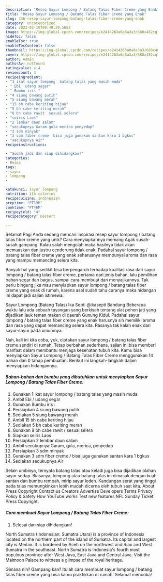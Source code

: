 ```yaml
---
description: "Resep Sayur Lompong / Batang Talas Fiber Creme yang Enak"
title: "Resep Sayur Lompong / Batang Talas Fiber Creme yang Enak"
slug: 346-resep-sayur-lompong-batang-talas-fiber-creme-yang-enak
category: Uncategorized
date: 2023-02-10T00:49:29.568Z
image: https://img-global.cpcdn.com/recipes/e2414263a0a8a3a3/680x482cq70/sayur-lompong-batang-talas-fiber-creme-foto-resep-utama.jpg
hideToc: false
enableToc: true
enableTocContent: false
thumbnail: https://img-global.cpcdn.com/recipes/e2414263a0a8a3a3/680x482cq70/sayur-lompong-batang-talas-fiber-creme-foto-resep-utama.jpg
cover: https://img-global.cpcdn.com/recipes/e2414263a0a8a3a3/680x482cq70/sayur-lompong-batang-talas-fiber-creme-foto-resep-utama.jpg
author: Admin
authorAv: notfound
ratingvalue: 4.4
reviewcount: 3
recipeingredient:
- "1 ikat sayur lompong  batang talas yang masih muda"
- " Ebi  udang segar"
- " Bumbu iris "
- "4 siung bawang putih"
- "5 siung bawang merah"
- "15 bh cabe keriting hijau"
- "5 bh cabe keriting merah"
- "8 bh cabe rawit  sesuai selera"
- "seiris Laos"
- "2 lembar daun salam"
- "secukupnya Garam gula merica penyedap"
- "3 sdm minyak"
- "3 sdm fiber creme  bisa juga gunakan santan kara 1 bgkus"
- "secukupnya Air"
recipeinstructions:

- "Sudah jadi dan siap dihidangkan!"
categories:
- Resep
tags:
- sayur
- lompong
- 

katakunci: sayur lompong  
nutrition: 116 calories
recipecuisine: Indonesian
preptime: "PT19M"
cooktime: "PT46M"
recipeyield: "4"
recipecategory: Dessert

---
```



Selamat Pagi Anda sedang mencari inspirasi resep sayur lompong / batang talas fiber creme yang unik? Cara menyiapkannya memang Agak susah-susah gampang. Kalau salah mengolah maka hasilnya tidak akan memuaskan dan justru cenderung tidak enak. Padahal sayur lompong / batang talas fiber creme yang enak seharusnya mempunyai aroma dan rasa yang mampu memancing selera kita.


Banyak hal yang sedikit bisa berpengaruh terhadap kualitas rasa dari sayur lompong / batang talas fiber creme, pertama dari jenis bahan, lalu pemilihan bahan segar dan bagus, sampai cara membuat dan menyajikannya. Tak perlu bingung jika mau menyiapkan sayur lompong / batang talas fiber creme yang enak di rumah, karena asal sudah tahu caranya maka hidangan ini dapat jadi sajian istimewa.

Sayur Lompong (Batang Talas) Ika Septi @ikasepti Bandung Beberapa waktu lalu ada sebuah tayangan yang berkisah tentang ulat pohon jati yang dijadikan lauk teman makan di daerah Gunung Kidul. Padahal sayur lompong / batang talas fiber creme yang enak harusnya sih memiliki aroma dan rasa yang dapat memancing selera kita. Rasanya tak kalah enak dari sayur-sayur pada umumnya.


Nah, kali ini kita coba, yuk, ciptakan sayur lompong / batang talas fiber creme sendiri di rumah. Tetap berbahan sederhana, sajian ini bisa memberi manfaat dalam membantu menjaga kesehatan tubuh kita. Kamu bisa menyiapkan Sayur Lompong / Batang Talas Fiber Creme menggunakan 14 bahan dan 0 tahap pembuatan. Berikut ini langkah-langkah dalam menyiapkan hidangannya.

<!--inarticleads1-->

##### Bahan-bahan dan bumbu yang dibutuhkan untuk menyiapkan Sayur Lompong / Batang Talas Fiber Creme:

1. Gunakan 1 ikat sayur lompong / batang talas yang masih muda
1. Ambil  Ebi / udang segar
1. Gunakan  Bumbu iris :
1. Persiapkan 4 siung bawang putih
1. Sediakan 5 siung bawang merah
1. Ambil 15 bh cabe keriting hijau
1. Sediakan 5 bh cabe keriting merah
1. Gunakan 8 bh cabe rawit / sesuai selera
1. Siapkan seiris Laos
1. Persiapkan 2 lembar daun salam
1. Ambil secukupnya Garam, gula, merica, penyedap
1. Persiapkan 3 sdm minyak
1. Gunakan 3 sdm fiber creme / bisa juga gunakan santan kara 1 bgkus
1. Sediakan secukupnya Air


Selain umbinya, ternyata batang talas atau keladi juga bisa dijadikan olahan sayur sedap. Biasanya, lompong atau batang talas ini dimasak dengan kuah santan dan bumbu rempah, mirip sayur lodeh. Kandungan serat yang tinggi pada talas memungkinkan lebih mudah dicerna oleh tubuh saat kita. About Press Copyright Contact us Creators Advertise Developers Terms Privacy Policy &amp; Safety How YouTube works Test new features NFL Sunday Ticket Press Copyright. 

<!--inarticleads2-->

##### Cara membuat Sayur Lompong / Batang Talas Fiber Creme:


1. Selesai dan siap dihidangkan!

North Sumatra (Indonesian: Sumatra Utara) is a province of Indonesia located on the northern part of the island of Sumatra. Its capital and largest city is Medan. It is bordered by Aceh on the northwest and Riau and West Sumatra in the southeast. North Sumatra is Indonesia&#39;s fourth most populous province after West Java, East Java and Central Java. Visit the Maimoon Palace to witness a glimpse of the royal heritage. 

Gimana nih? Gampang kan? Itulah cara membuat sayur lompong / batang talas fiber creme yang bisa kamu praktikkan di rumah. Selamat mencoba!
